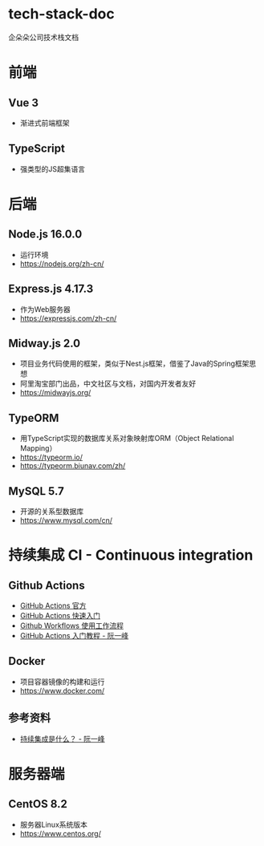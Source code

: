 # tech-stack-doc
企朵朵公司技术栈文档

# 前端
## Vue 3
  - 渐进式前端框架

## TypeScript
  - 强类型的JS超集语言

# 后端
## Node.js 16.0.0
  - 运行环境
  - https://nodejs.org/zh-cn/

## Express.js 4.17.3
  - 作为Web服务器
  - https://expressjs.com/zh-cn/

## Midway.js 2.0
  - 项目业务代码使用的框架，类似于Nest.js框架，借鉴了Java的Spring框架思想
  - 阿里淘宝部门出品，中文社区与文档，对国内开发者友好
  - https://midwayjs.org/

## TypeORM
  - 用TypeScript实现的数据库关系对象映射库ORM（Object Relational Mapping）
  - https://typeorm.io/
  - https://typeorm.biunav.com/zh/

## MySQL 5.7
  - 开源的关系型数据库
  - https://www.mysql.com/cn/

# 持续集成 CI - Continuous integration
## Github Actions
- [GitHub Actions 官方](https://docs.github.com/cn/actions)
- [GitHub Actions 快速入门](https://docs.github.com/cn/actions/quickstart)
- [Github Workflows 使用工作流程](https://docs.github.com/cn/actions/using-workflows)
- [GitHub Actions 入门教程 - 阮一峰](https://www.ruanyifeng.com/blog/2019/09/getting-started-with-github-actions.html)

## Docker
  - 项目容器镜像的构建和运行
  - https://www.docker.com/

## 参考资料
- [持续集成是什么？ - 阮一峰](https://www.ruanyifeng.com/blog/2015/09/continuous-integration.html)

# 服务器端
## CentOS 8.2
  - 服务器Linux系统版本
  - https://www.centos.org/

